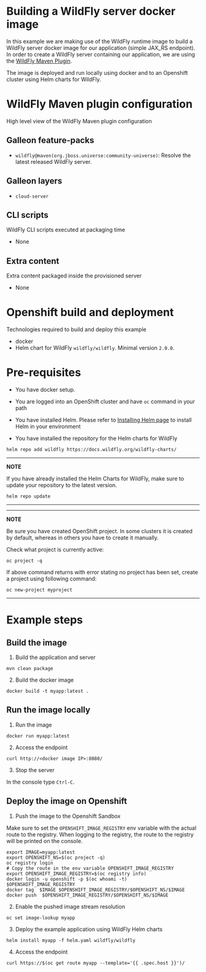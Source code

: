 # Building a WildFly server docker image

In this example we are making use of the WildFly runtime image to build a WildFly server docker image for our application (simple JAX_RS endpoint).
In order to create a WildFly server containing our application, we are using the [WildFly Maven Plugin](https://github.com/wildfly/wildfly-maven-plugin/).

The image is deployed and run locally using docker and to an Openshift cluster using Helm charts for WildFly.

# WildFly Maven plugin configuration
High level view of the WildFly Maven plugin configuration

## Galleon feature-packs

* `wildfly@maven(org.jboss.universe:community-universe)`: Resolve the latest released WildFly server.

## Galleon layers

* `cloud-server`

## CLI scripts
WildFly CLI scripts executed at packaging time

* None

## Extra content
Extra content packaged inside the provisioned server

* None

# Openshift build and deployment
Technologies required to build and deploy this example

* docker
* Helm chart for WildFly `wildfly/wildfly`. Minimal version `2.0.0`.

# Pre-requisites

* You have docker setup.

* You are logged into an OpenShift cluster and have `oc` command in your path

* You have installed Helm. Please refer to [Installing Helm page](https://helm.sh/docs/intro/install/) to install Helm in your environment

* You have installed the repository for the Helm charts for WildFly

 ```
helm repo add wildfly https://docs.wildfly.org/wildfly-charts/
```
----
**NOTE**

If you have already installed the Helm Charts for WildFly, make sure to update your repository to the latest version.

```
helm repo update
```
----
----
**NOTE**

Be sure you have created OpenShift project. In some clusters it is created by default, whereas in others you have to create it manually.

Check what project is currently active:

```
oc project -q
```

If above command returns with error stating no project has been set, create a project using following command:

```
oc new-project myproject
```
----

# Example steps

## Build the image

1. Build the application  and server

```
mvn clean package
```

2. Build the docker image

```
docker build -t myapp:latest .
```

## Run the image locally

1. Run the image

```
docker run myapp:latest
```

2. Access the endpoint

```
curl http://<docker image IP>:8080/
```

3. Stop the server

In the console type `Ctrl-C`.

## Deploy the image on Openshift

1. Push the image to the Openshift Sandbox

Make sure to set the `OPENSHIFT_IMAGE_REGISTRY` env variable with the actual route to the registry. 
When logging to the registry, the route to the registry will be printed on the console.

```
export IMAGE=myapp:latest
export OPENSHIFT_NS=$(oc project -q)
oc registry login
# Copy the route in the env variable OPENSHIFT_IMAGE_REGISTRY
export OPENSHIFT_IMAGE_REGISTRY=$(oc registry info)
docker login -u openshift -p $(oc whoami -t)  $OPENSHIFT_IMAGE_REGISTRY
docker tag  $IMAGE $OPENSHIFT_IMAGE_REGISTRY/$OPENSHIFT_NS/$IMAGE
docker push  $OPENSHIFT_IMAGE_REGISTRY/$OPENSHIFT_NS/$IMAGE
```

2. Enable the pushed image stream resolution

```
oc set image-lookup myapp
```

3. Deploy the example application using WildFly Helm charts

```
helm install myapp -f helm.yaml wildfly/wildfly
```

4. Access the endpoint

```
curl https://$(oc get route myapp --template='{{ .spec.host }}')/
```
